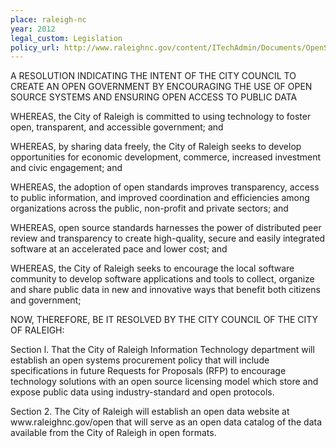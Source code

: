 ```yaml
---
place: raleigh-nc
year: 2012
legal_custom: Legislation
policy_url: http://www.raleighnc.gov/content/ITechAdmin/Documents/OpenSourceSystemsResolution.pdf
---
```


<p>A RESOLUTION INDICATING THE INTENT OF THE CITY COUNCIL TO CREATE AN OPEN GOVERNMENT BY ENCOURAGING THE USE OF OPEN SOURCE SYSTEMS AND ENSURING OPEN ACCESS TO PUBLIC DATA</p>
<p>WHEREAS, the City of Raleigh is committed to using technology to foster open, transparent, and accessible government; and</p>
<p>WHEREAS, by sharing data freely, the City of Raleigh seeks to develop opportunities for economic development, commerce, increased investment and civic engagement; and</p>
<p>WHEREAS, the adoption of open standards improves transparency, access to public information, and improved coordination and efficiencies among organizations across the public, non-profit and private sectors; and</p>
<p>WHEREAS, open source standards harnesses the power of distributed peer review and transparency to create high-quality, secure and easily integrated software at an accelerated pace and lower cost; and</p>
<p>WHEREAS, the City of Raleigh seeks to encourage the local software community to develop software applications and tools to collect, organize and share public data in new and innovative ways that benefit both citizens and government;</p>
<p>NOW, THEREFORE, BE IT RESOLVED BY THE CITY COUNCIL OF THE CITY OF RALEIGH:</p>
<p>Section l. That the City of Raleigh Information Technology department will establish an open systems procurement policy that will include specifications in future Requests for Proposals (RFP) to encourage technology solutions with an open source licensing model which store and expose public data using industry-standard and open protocols.</p>
<p>Section 2. The City of Raleigh will establish an open data website at www.raleighnc.gov/open that will serve as an open data catalog of the data available from the City of Raleigh in open formats.</p>
